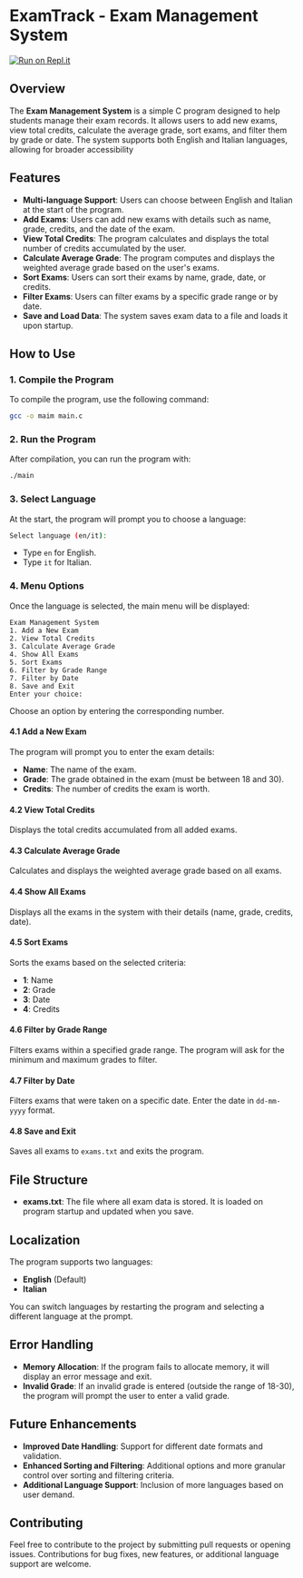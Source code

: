 # ExamTrack - Exam Management System

[![Run on Repl.it](https://replit.com/badge/github/azizbelkhouja/ExamTrack)](https://replit.com/github/azizbelkhouja/ExamTrack)

## Overview

The **Exam Management System** is a simple C program designed to help students manage their exam records. It allows users to add new exams, view total credits, calculate the average grade, sort exams, and filter them by grade or date. The system supports both English and Italian languages, allowing for broader accessibility

## Features

- **Multi-language Support**: Users can choose between English and Italian at the start of the program.
- **Add Exams**: Users can add new exams with details such as name, grade, credits, and the date of the exam.
- **View Total Credits**: The program calculates and displays the total number of credits accumulated by the user.
- **Calculate Average Grade**: The program computes and displays the weighted average grade based on the user's exams.
- **Sort Exams**: Users can sort their exams by name, grade, date, or credits.
- **Filter Exams**: Users can filter exams by a specific grade range or by date.
- **Save and Load Data**: The system saves exam data to a file and loads it upon startup.

## How to Use

### 1. Compile the Program

To compile the program, use the following command:

```bash
gcc -o maim main.c
```

### 2. Run the Program

After compilation, you can run the program with:

```bash
./main
```

### 3. Select Language

At the start, the program will prompt you to choose a language:

```bash
Select language (en/it): 
```

- Type `en` for English.
- Type `it` for Italian.

### 4. Menu Options

Once the language is selected, the main menu will be displayed:

```text
Exam Management System
1. Add a New Exam
2. View Total Credits
3. Calculate Average Grade
4. Show All Exams
5. Sort Exams
6. Filter by Grade Range
7. Filter by Date
8. Save and Exit
Enter your choice: 
```

Choose an option by entering the corresponding number.

#### 4.1 Add a New Exam

The program will prompt you to enter the exam details:

- **Name**: The name of the exam.
- **Grade**: The grade obtained in the exam (must be between 18 and 30).
- **Credits**: The number of credits the exam is worth.

#### 4.2 View Total Credits

Displays the total credits accumulated from all added exams.

#### 4.3 Calculate Average Grade

Calculates and displays the weighted average grade based on all exams.

#### 4.4 Show All Exams

Displays all the exams in the system with their details (name, grade, credits, date).

#### 4.5 Sort Exams

Sorts the exams based on the selected criteria:

- **1**: Name
- **2**: Grade
- **3**: Date
- **4**: Credits

#### 4.6 Filter by Grade Range

Filters exams within a specified grade range. The program will ask for the minimum and maximum grades to filter.

#### 4.7 Filter by Date

Filters exams that were taken on a specific date. Enter the date in `dd-mm-yyyy` format.

#### 4.8 Save and Exit

Saves all exams to `exams.txt` and exits the program.

## File Structure

- **exams.txt**: The file where all exam data is stored. It is loaded on program startup and updated when you save.

## Localization

The program supports two languages:

- **English** (Default)
- **Italian**

You can switch languages by restarting the program and selecting a different language at the prompt.

## Error Handling

- **Memory Allocation**: If the program fails to allocate memory, it will display an error message and exit.
- **Invalid Grade**: If an invalid grade is entered (outside the range of 18-30), the program will prompt the user to enter a valid grade.

## Future Enhancements

- **Improved Date Handling**: Support for different date formats and validation.
- **Enhanced Sorting and Filtering**: Additional options and more granular control over sorting and filtering criteria.
- **Additional Language Support**: Inclusion of more languages based on user demand.

## Contributing

Feel free to contribute to the project by submitting pull requests or opening issues. Contributions for bug fixes, new features, or additional language support are welcome.
